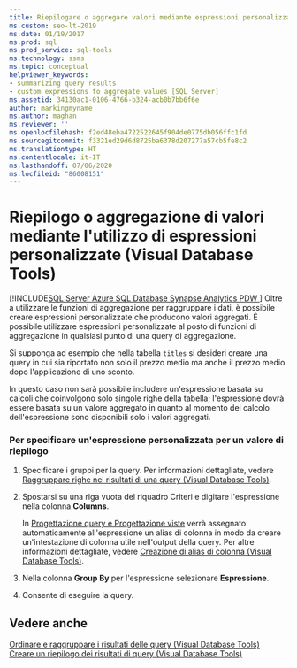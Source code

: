 ```yaml
---
title: Riepilogare o aggregare valori mediante espressioni personalizzate
ms.custom: seo-lt-2019
ms.date: 01/19/2017
ms.prod: sql
ms.prod_service: sql-tools
ms.technology: ssms
ms.topic: conceptual
helpviewer_keywords:
- summarizing query results
- custom expressions to aggregate values [SQL Server]
ms.assetid: 34130ac1-0106-4766-b324-acb0b7bb6f6e
author: markingmyname
ms.author: maghan
ms.reviewer: ''
ms.openlocfilehash: f2ed48eba4722522645f904de0775db056ffc1fd
ms.sourcegitcommit: f3321ed29d6d8725ba6378d207277a57cb5fe8c2
ms.translationtype: HT
ms.contentlocale: it-IT
ms.lasthandoff: 07/06/2020
ms.locfileid: "86008151"
---
```

# <a name="summarize-or-aggregate-values-using-custom-expressions-visual-database-tools"></a>Riepilogo o aggregazione di valori mediante l'utilizzo di espressioni personalizzate (Visual Database Tools)
[!INCLUDE[SQL Server Azure SQL Database Synapse Analytics PDW ](../../includes/applies-to-version/sql-asdb-asdbmi-asa-pdw.md)]
Oltre a utilizzare le funzioni di aggregazione per raggruppare i dati, è possibile creare espressioni personalizzate che producono valori aggregati. È possibile utilizzare espressioni personalizzate al posto di funzioni di aggregazione in qualsiasi punto di una query di aggregazione.  
  
Si supponga ad esempio che nella tabella `titles` si desideri creare una query in cui sia riportato non solo il prezzo medio ma anche il prezzo medio dopo l'applicazione di uno sconto.  
  
In questo caso non sarà possibile includere un'espressione basata su calcoli che coinvolgono solo singole righe della tabella; l'espressione dovrà essere basata su un valore aggregato in quanto al momento del calcolo dell'espressione sono disponibili solo i valori aggregati.  
  
### <a name="to-specify-a-custom-expression-for-a-summary-value"></a>Per specificare un'espressione personalizzata per un valore di riepilogo  
  
1.  Specificare i gruppi per la query. Per informazioni dettagliate, vedere [Raggruppare righe nei risultati di una query &#40;Visual Database Tools&#41;](../../ssms/visual-db-tools/group-rows-in-query-results-visual-database-tools.md).  
  
2.  Spostarsi su una riga vuota del riquadro Criteri e digitare l'espressione nella colonna **Columns**.  
  
    In [Progettazione query e Progettazione viste](../../ssms/visual-db-tools/query-and-view-designer-tools-visual-database-tools.md) verrà assegnato automaticamente all'espressione un alias di colonna in modo da creare un'intestazione di colonna utile nell'output della query. Per altre informazioni dettagliate, vedere [Creazione di alias di colonna &#40;Visual Database Tools&#41;](../../ssms/visual-db-tools/create-column-aliases-visual-database-tools.md).  
  
3.  Nella colonna **Group By** per l'espressione selezionare **Espressione**.  
  
4.  Consente di eseguire la query.  
  
## <a name="see-also"></a>Vedere anche  
[Ordinare e raggruppare i risultati delle query &#40;Visual Database Tools&#41;](../../ssms/visual-db-tools/sort-and-group-query-results-visual-database-tools.md)  
[Creare un riepilogo dei risultati di query &#40;Visual Database Tools&#41;](../../ssms/visual-db-tools/summarize-query-results-visual-database-tools.md)  
  
